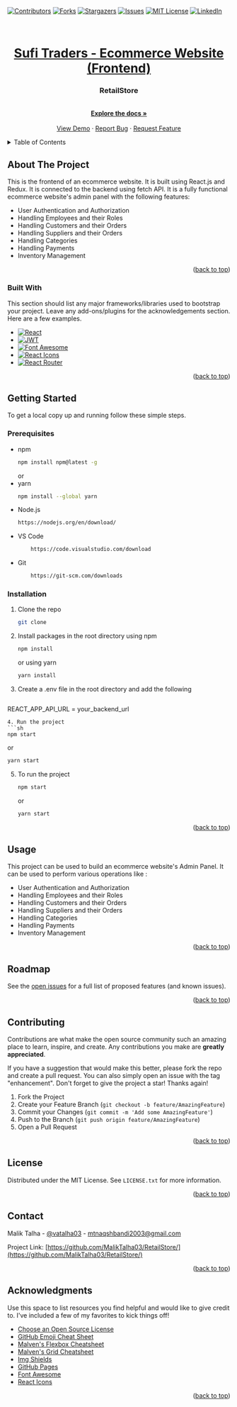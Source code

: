 
<a name="readme-top"></a>

[![Contributors][contributors-shield]][contributors-url]
[![Forks][forks-shield]][forks-url]
[![Stargazers][stars-shield]][stars-url]
[![Issues][issues-shield]][issues-url]
[![MIT License][license-shield]][license-url]
[![LinkedIn][linkedin-shield]][linkedin-url]

<br />
<div align="center">
  <a href="https://github.com/MalikTalha03/RetailStore">
    <h1 align="center">Sufi Traders - Ecommerce Website (Frontend) </h1>
  </a>

  <h3 align="center">RetailStore</h3>

  <p align="center">
    <br />
    <a href="https://github.com/MalikTalha03/RetailStore"><strong>Explore the docs »</strong></a>
    <br />
    <br />
    <a href="https://github.com/MalikTalha03/RetailStore">View Demo</a>
    ·
    <a href="https://github.com/MalikTalha03/RetailStore/issues">Report Bug</a>
    ·
    <a href="https://github.com/MalikTalha03/RetailStore/issues">Request Feature</a>
  </p>
</div>

<!-- TABLE OF CONTENTS -->
<details>
  <summary>Table of Contents</summary>
  <ol>
    <li>
      <a href="#about-the-project">About The Project</a>
      <ul>
        <li><a href="#built-with">Built With</a></li>
      </ul>
    </li>
    <li>
      <a href="#getting-started">Getting Started</a>
      <ul>
        <li><a href="#prerequisites">Prerequisites</a></li>
        <li><a href="#installation">Installation</a></li>
      </ul>
    </li>
    <li><a href="#usage">Usage</a></li>
    <li><a href="#roadmap">Roadmap</a></li>
    <li><a href="#contributing">Contributing</a></li>
    <li><a href="#license">License</a></li>
    <li><a href="#contact">Contact</a></li>
    <li><a href="#acknowledgments">Acknowledgments</a></li>
  </ol>
</details>

<!-- ABOUT THE PROJECT -->

## About The Project

This is the frontend of an ecommerce website. It is built using React.js and Redux. It is connected to the backend using fetch API. It is a fully functional ecommerce website's admin panel with the following features:
* User Authentication and Authorization
* Handling Employees and their Roles
* Handling Customers and their Orders
* Handling Suppliers and their Orders
* Handling Categories
* Handling Payments
* Inventory Management

<p align="right">(<a href="#readme-top">back to top</a>)</p>

### Built With

This section should list any major frameworks/libraries used to bootstrap your project. Leave any add-ons/plugins for the acknowledgements section. Here are a few examples.

- [![React][React.js]][React-url]
- [![JWT][JWT.js]][JWT-url]
- [![Font Awesome][Font-Awesome.js]][Font-Awesome-url]
- [![React Icons][React-Icons.js]][React-Icons-url]
- [![React Router][React-Router.js]][React-Router-url]

<p align="right">(<a href="#readme-top">back to top</a>)</p>

## Getting Started

To get a local copy up and running follow these simple steps.

### Prerequisites

- npm
  ```sh
  npm install npm@latest -g
  ```
  or 
- yarn
  ```sh
  npm install --global yarn
  ```
- Node.js
  ```sh
  https://nodejs.org/en/download/
  ```
- VS Code
  ```sh
      https://code.visualstudio.com/download
  ```
- Git
  ```sh
      https://git-scm.com/downloads
  ```

### Installation

1. Clone the repo
   ```sh
   git clone
   ```
2. Install packages in the root directory
   using npm
   ```sh
   npm install
   ```
   or using yarn
   ```sh
   yarn install
   ```
3. Create a .env file in the root directory and add the following
   ```sh
  REACT_APP_API_URL = your_backend_url
   ```
4. Run the project
   ```sh
   npm start
   ```
   or
   ```sh
   yarn start
   ```
5. To run the project
   ```sh
   npm start
   ```
   or
   ```sh
   yarn start
   ```

<p align="right">(<a href="#readme-top">back to top</a>)</p>

## Usage

This project can be used to build an ecommerce website's Admin Panel. It can be used to perform various operations like :

- User Authentication and Authorization
- Handling Employees and their Roles
- Handling Customers and their Orders
- Handling Suppliers and their Orders
- Handling Categories
- Handling Payments
- Inventory Management

<p align="right">(<a href="#readme-top">back to top</a>)</p>

<!-- ROADMAP -->

## Roadmap

See the [open issues](https://github.com/MalikTalha03/RetailStore/issues) for a full list of proposed features (and known issues).

<p align="right">(<a href="#readme-top">back to top</a>)</p>

<!-- CONTRIBUTING -->

## Contributing

Contributions are what make the open source community such an amazing place to learn, inspire, and create. Any contributions you make are **greatly appreciated**.

If you have a suggestion that would make this better, please fork the repo and create a pull request. You can also simply open an issue with the tag "enhancement".
Don't forget to give the project a star! Thanks again!

1. Fork the Project
2. Create your Feature Branch (`git checkout -b feature/AmazingFeature`)
3. Commit your Changes (`git commit -m 'Add some AmazingFeature'`)
4. Push to the Branch (`git push origin feature/AmazingFeature`)
5. Open a Pull Request

<p align="right">(<a href="#readme-top">back to top</a>)</p>

<!-- LICENSE -->

## License

Distributed under the MIT License. See `LICENSE.txt` for more information.

<p align="right">(<a href="#readme-top">back to top</a>)</p>

<!-- CONTACT -->

## Contact

Malik Talha - [@vatalha03](https://www.linkedin.com/in/vatalha03/) - mtnaqshbandi2003@gmail.com

Project Link: [https://github.com/MalikTalha03/RetailStore/](https://github.com/MalikTalha03/RetailStore/)

<p align="right">(<a href="#readme-top">back to top</a>)</p>

<!-- ACKNOWLEDGMENTS -->

## Acknowledgments

Use this space to list resources you find helpful and would like to give credit to. I've included a few of my favorites to kick things off!

- [Choose an Open Source License](https://choosealicense.com)
- [GitHub Emoji Cheat Sheet](https://www.webpagefx.com/tools/emoji-cheat-sheet)
- [Malven's Flexbox Cheatsheet](https://flexbox.malven.co/)
- [Malven's Grid Cheatsheet](https://grid.malven.co/)
- [Img Shields](https://shields.io)
- [GitHub Pages](https://pages.github.com)
- [Font Awesome](https://fontawesome.com)
- [React Icons](https://react-icons.github.io/react-icons/search)

<p align="right">(<a href="#readme-top">back to top</a>)</p>

<!-- MARKDOWN LINKS & IMAGES -->
<!-- https://www.markdownguide.org/basic-syntax/#reference-style-links -->

[contributors-shield]: https://img.shields.io/github/contributors/MalikTalha03/RetailStore.svg?style=for-the-badge
[contributors-url]: https://github.com/MalikTalha03/RetailStore/graphs/contributors
[forks-shield]: https://img.shields.io/github/forks/MalikTalha03/RetailStore.svg?style=for-the-badge
[forks-url]: https://github.com/MalikTalha03/RetailStore/network/members
[stars-shield]: https://img.shields.io/github/stars/MalikTalha03/RetailStore.svg?style=for-the-badge
[stars-url]: https://github.com/MalikTalha03/RetailStore/stargazers
[issues-shield]: https://img.shields.io/github/issues/MalikTalha03/RetailStore.svg?style=for-the-badge
[issues-url]: https://github.com/MalikTalha03/RetailStore/issues
[license-shield]: https://img.shields.io/github/license/MalikTalha03/RetailStore.svg?style=for-the-badge
[license-url]: https://github.com/MalikTalha03/RetailStore/blob/master/LICENSE.txt
[linkedin-shield]: https://img.shields.io/badge/-LinkedIn-black.svg?style=for-the-badge&logo=linkedin&colorB=555
[linkedin-url]: https://linkedin.com/in/MalikTalha03
[product-screenshot]: images/screenshot.png
[React.js]: https://img.shields.io/badge/React-20232A?style=for-the-badge&logo=react&logoColor=61DAFB
[React-url]: https://reactjs.org/
[Node.js]: https://img.shields.io/badge/Node.js-43853D?style=for-the-badge&logo=node.js&logoColor=white
[Node-url]: https://nodejs.org/en/
[Express.js]: https://img.shields.io/badge/Express.js-404D59?style=for-the-badge
[Express-url]: https://expressjs.com/
[MongoDB.js]: https://img.shields.io/badge/MongoDB-4EA94B?style=for-the-badge&logo=mongodb&logoColor=white
[MongoDB-url]: https://www.mongodb.com/
[Mongoose.js]: https://img.shields.io/badge/Mongoose-880000?style=for-the-badge&logo=mongoose&logoColor=white
[Mongoose-url]: https://mongoosejs.com/
[JWT.js]: https://img.shields.io/badge/JSON%20Web%20Tokens-000000?style=for-the-badge&logo=json-web-tokens&logoColor=white
[JWT-url]: https://jwt.io/
[Bcrypt.js]: https://img.shields.io/badge/Bcrypt-000000?style=for-the-badge&logo=bcrypt&logoColor=white
[Bcrypt-url]: https://www.npmjs.com/package/bcrypt
[Font-Awesome.js]: https://img.shields.io/badge/Font%20Awesome-339AF0?style=for-the-badge&logo=font-awesome&logoColor=white
[Font-Awesome-url]: https://fontawesome.com/
[React-Icons.js]: https://img.shields.io/badge/React%20Icons-61DAFB?style=for-the-badge&logo=react&logoColor=white
[React-Icons-url]: https://react-icons.github.io/react-icons/
[React-Router.js]: https://img.shields.io/badge/React%20Router-CA4245?style=for-the-badge&logo=react-router&logoColor=white
[React-Router-url]: https://reactrouter.com/
